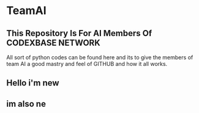 # TeamAI

<h2> This Repository Is For AI Members Of CODEXBASE NETWORK </h2>
<p> All sort of python codes can be found here and its to give the members of team AI a good mastry and feel of GITHUB and how it all works. </p>

## Hello i'm new
## im also ne